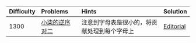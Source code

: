 | Difficulty | Problems                                                     | Hints                                        | Solution                                                     |
| :--------- | :----------------------------------------------------------- | :------------------------------------------- | ------------------------------------------------------------ |
| 1300       | [小柒的逆序对二](https://ac.nowcoder.com/acm/contest/103151/C) | 注意到字母表是很小的，将贡献处理到每个字母上 | [Editorial](https://github.com/aboutliu/Daily_Problem/blob/main/2025/03/13/solution/CF566F.md) |
